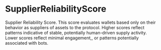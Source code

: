 # SupplierReliabilityScore
Supplier Reliability Score. This score evaluates wallets based only on their behavior as suppliers of assets to the protocol. Higher scores reflect patterns indicative of stable, potentially human-driven supply activity. Lower scores reflect minimal engagement,, or patterns potentially associated with bots.
